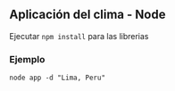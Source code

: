 ## Aplicación del clima - Node

Ejecutar ```npm install``` para las librerias


### Ejemplo

```
node app -d "Lima, Peru"
```